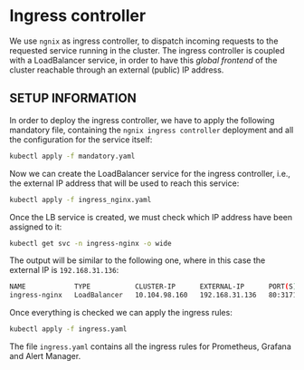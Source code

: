 # Ingress controller

We use `ngnix` as ingress controller, to dispatch incoming requests to the requested service running in the cluster.
The ingress controller is coupled with a LoadBalancer service, in order to have this *global frontend* of the cluster reachable through an external (public) IP address.


## SETUP INFORMATION
In order to deploy the ingress controller, we have to apply the following mandatory file, containing the `ngnix ingress controller` deployment and all the configuration for the service itself:

```sh
kubectl apply -f mandatory.yaml
```

Now we can create the LoadBalancer service for the ingress controller, i.e., the external IP address that will be used to reach this service:

```sh
kubectl apply -f ingress_nginx.yaml
```

Once the LB service is created, we must check which IP address have been assigned to it: 

```sh
kubectl get svc -n ingress-nginx -o wide
```

The output will be similar to the following one, where in this case the external IP is `192.168.31.136`:

```sh
NAME            TYPE           CLUSTER-IP      EXTERNAL-IP      PORT(S)                                     AGE
ingress-nginx   LoadBalancer   10.104.98.160   192.168.31.136   80:31718/TCP,443:30654/TCP,4443:30423/TCP   60m
```

Once everything is checked we can apply the ingress rules:

```sh
kubectl apply -f ingress.yaml
```

The file `ingress.yaml` contains all the ingress rules for Prometheus, Grafana and Alert Manager.